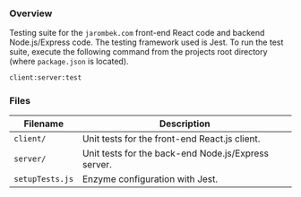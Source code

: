 ### Overview

Testing suite for the `jarombek.com` front-end React code and backend Node.js/Express code.  The 
testing framework used is Jest.  To run the test suite, execute the following command from the 
projects root directory (where `package.json` is located).

```bash
client:server:test
```

### Files

| Filename             | Description                                                                |
|----------------------|----------------------------------------------------------------------------|
| `client/`            | Unit tests for the front-end React.js client.                              |
| `server/`            | Unit tests for the back-end Node.js/Express server.                        |
| `setupTests.js`      | Enzyme configuration with Jest.                                            |
